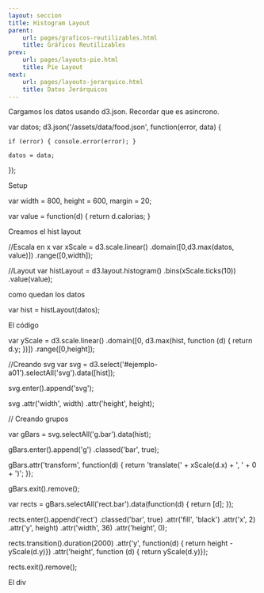 ```yaml
---
layout: seccion
title: Histogram Layout
parent:
    url: pages/graficos-reutilizables.html
    title: Gráficos Reutilizables
prev:
    url: pages/layouts-pie.html
    title: Pie Layout
next:
    url: pages/layouts-jerarquico.html
    title: Datos Jerárquicos
---
```


Cargamos los datos usando d3.json. Recordar que es asincrono.

<div class="runnable" id="code-a01">
var datos;
d3.json('/assets/data/food.json', function(error, data) {

    if (error) { console.error(error); }

    datos = data;
});
</div>
<script>codeBlock().editor('#code-a01').init();</script>

Setup

<div class="runnable" id="code-a02">
var width  = 800,
    height = 600,
    margin = 20;

var value = function(d) { return d.calorias; }
</div>
<script>codeBlock().editor('#code-a02').init();</script>

Creamos el hist layout

<div class="runnable" id="code-a03">
//Escala en x
var xScale = d3.scale.linear()
    .domain([0,d3.max(datos, value)])
    .range([0,width]);

//Layout
var histLayout = d3.layout.histogram()
    .bins(xScale.ticks(10))
    .value(value);
</div>
<script>codeBlock().editor('#code-a03').init();</script>

como quedan los datos

<div class="runnable" id="code-a04">
var hist = histLayout(datos);
</div>
<script>codeBlock().editor('#code-a04').init();</script>




El código

<div class="runnable" id="code-a05">

var yScale = d3.scale.linear()
    .domain([0, d3.max(hist, function (d) { return d.y; })])
    .range([0,height]);

//Creando svg
var svg = d3.select('#ejemplo-a01').selectAll('svg').data([hist]);

svg.enter().append('svg');

svg
    .attr('width', width)
    .attr('height', height);

// Creando grupos

var gBars = svg.selectAll('g.bar').data(hist);

gBars.enter().append('g')
    .classed('bar', true);

gBars.attr('transform', function(d) {
    return 'translate(' + xScale(d.x) + ', ' + 0 + ')';
});

gBars.exit().remove();

var rects = gBars.selectAll('rect.bar').data(function(d) { return [d]; });

rects.enter().append('rect')
    .classed('bar', true)
    .attr('fill', 'black')
    .attr('x', 2)
    .attr('y', height)
    .attr('width', 36)
    .attr('height', 0);

rects.transition().duration(2000)
    .attr('y', function(d) { return height - yScale(d.y)})
    .attr('height', function (d) { return yScale(d.y)});

rects.exit().remove();
</div>
<script>codeBlock().editor('#code-a05').init();</script>

El div

<div class="ejemplo">
    <div id="ejemplo-a01"></div>
</div>
